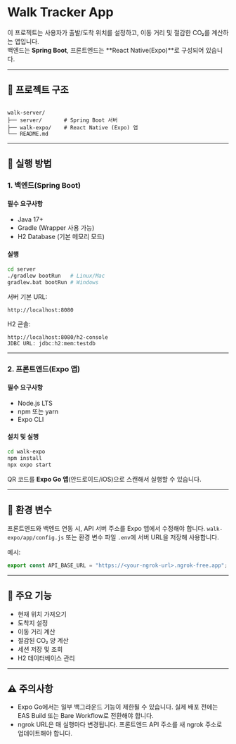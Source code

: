 
# Walk Tracker App

이 프로젝트는 사용자가 출발/도착 위치를 설정하고, 이동 거리 및 절감한 CO₂를 계산하는 앱입니다.  
백엔드는 **Spring Boot**, 프론트엔드는 **React Native(Expo)**로 구성되어 있습니다.

---

## 📂 프로젝트 구조
```

walk-server/
├── server/       # Spring Boot 서버
├── walk-expo/    # React Native (Expo) 앱
└── README.md

````

---

## 🚀 실행 방법

### 1. 백엔드(Spring Boot)
#### 필수 요구사항
- Java 17+
- Gradle (Wrapper 사용 가능)
- H2 Database (기본 메모리 모드)

#### 실행
```bash
cd server
./gradlew bootRun   # Linux/Mac
gradlew.bat bootRun # Windows
````

서버 기본 URL:

```
http://localhost:8080
```

H2 콘솔:

```
http://localhost:8080/h2-console
JDBC URL: jdbc:h2:mem:testdb
```

---

### 2. 프론트엔드(Expo 앱)

#### 필수 요구사항

* Node.js LTS
* npm 또는 yarn
* Expo CLI

#### 설치 및 실행

```bash
cd walk-expo
npm install
npx expo start
```

QR 코드를 **Expo Go 앱**(안드로이드/iOS)으로 스캔해서 실행할 수 있습니다.

---

## 🔧 환경 변수

프론트엔드와 백엔드 연동 시, API 서버 주소를 Expo 앱에서 수정해야 합니다.
`walk-expo/app/config.js` 또는 환경 변수 파일 `.env`에 서버 URL을 저장해 사용합니다.

예시:

```javascript
export const API_BASE_URL = "https://<your-ngrok-url>.ngrok-free.app";
```

---

## 📌 주요 기능

* 현재 위치 가져오기
* 도착지 설정
* 이동 거리 계산
* 절감된 CO₂ 양 계산
* 세션 저장 및 조회
* H2 데이터베이스 관리

---

## ⚠️ 주의사항

* Expo Go에서는 일부 백그라운드 기능이 제한될 수 있습니다.
  실제 배포 전에는 EAS Build 또는 Bare Workflow로 전환해야 합니다.
* ngrok URL은 매 실행마다 변경됩니다.
  프론트엔드 API 주소를 새 ngrok 주소로 업데이트해야 합니다.

